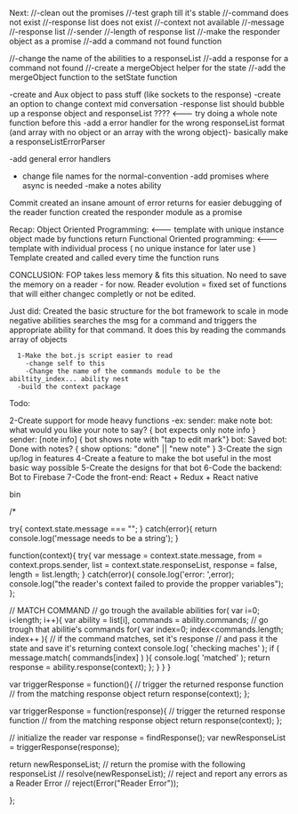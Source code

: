 Next:
  //-clean out the promises
  //-test graph till it's stable
    //-command does not exist
    //-response list does not exist
    //-context not available
      //-message
      //-response list
      //-sender
      //-length of response list
  //-make the responder object as a promise
  //-add a command not found function

  //-change the name of the abilities to a responseList
  //-add a response for a command not found
  //-create a mergeObject helper for the state
  //-add the mergeObject function to the setState function

  -create and Aux object to pass stuff (like sockets to the response)
  -create an option to change context mid conversation
  -response list should bubble up a response object and responseList ???? <--- try doing a whole note function before this
  -add a error handler for the wrong responseList format (and array with no object or an array with the wrong object)- basically make a responseListErrorParser

  -add general error handlers
  - change file names for the normal-convention
  -add promises where async is needed
  -make a notes ability



Commit
created an insane amount of error returns for easier debugging of the reader function
created the responder module as a promise





Recap:
Object Oriented Programming:  <--- template with unique instance
object made by functions return
Functional Oriented programming: <--- template with individual process ( no unique instance for later use )
Template created and called every time the function runs

CONCLUSION:
FOP takes less memory & fits this situation. No need to save the memory on a reader - for now.
Reader evolution = fixed set of functions that will either changec completly or not be edited.


Just did:
  Created the basic structure for the bot framework to scale in mode negative abilities
    searches the msg for a command and triggers the appropriate ability for that command.
      It does this by reading the commands array of objects


      1-Make the bot.js script easier to read
        -change self to this
        -Change the name of the commands module to be the abiltity_index... ability nest
      -build the context package

Todo:

  2-Create support for mode heavy functions
    -ex: sender: make note
         bot: what would you like your note to say?
         { bot expects only note info }  
         sender: [note info]
         { bot shows note with "tap to edit mark"}
         bot: Saved
         bot: Done with notes?
         { show options: "done" || "new note" }
  3-Create the sign up/log in features
  4-Create a feature to make the bot useful in the most basic way possible
  5-Create the designs for that bot
  6-Code the backend:
      Bot to Firebase
  7-Code the front-end:
      React + Redux + React native




bin


/*

try{
  context.state.message === "";
} catch(error){ return console.log('message needs to be a string'); }

  function(context){
  try{
    var message = context.state.message,
          from = context.props.sender,
          list = context.state.responseList,
          response = false,
          length = list.length;
  } catch(error){
    console.log('error: ',error);
    console.log("the reader's context failed to provide the propper variables");
  };




  // MATCH COMMAND
  // go trough the available abilities
  for( var i=0; i<length; i++){
    var ability = list[i],
      commands = ability.commands;
    // go trough that abilitie's commands
    for( var index=0; index<commands.length; index++ ){
      // if the command matches, set it's response
      // and pass it the state and save it's returning context
      console.log( 'checking maches' );
      if ( message.match( commands[index] ) ){
          console.log( 'matched' );
          return response = ability.response(context);
      };
    }
  }
}


var triggerResponse = function(){
  // trigger the returned response function
  // from the matching response object
    return response(context);
};



var triggerResponse = function(response){
  // trigger the returned response function
  // from the matching response object
    return response(context);
};

// initialize the reader
var response = findResponse();
var newResponseList = triggerResponse(response);

return newResponseList;
// return the promise with the following responseList
//  resolve(newResponseList);
// reject and report any errors as a Reader Error
//  reject(Error("Reader Error"));


};
